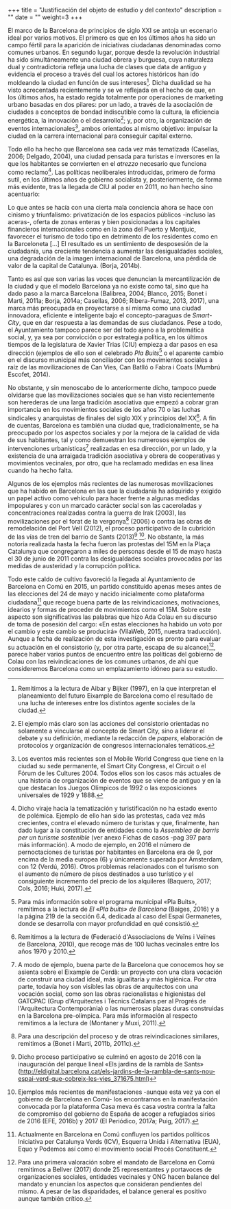 +++
title = "Justificación del objeto de estudio y del contexto"
description = ""
date = ""
weight=3
+++

El marco de la Barcelona de principios de siglo XXI se antoja un
escenario ideal por varios motivos. El primero es que en los últimos
años ha sido un campo fértil para la aparición de iniciativas ciudadanas
denominadas como comunes urbanos. En segundo lugar, porque desde la
revolución industrial ha sido simultáneamente una ciudad obrera y
burguesa, cuya naturaleza dual y contradictoria refleja una lucha de
clases que data de antiguo y evidencia el proceso a través del cual los
actores históricos han ido moldeando la ciudad en función de sus
intereses[^24]. Dicha dualidad se ha visto acrecentada recientemente y
se ve reflejada en el hecho de que, en los últimos años, ha estado
regida totalmente por operaciones de marketing urbano basadas en dos
pilares: por un lado, a través de la asociación de ciudades a conceptos
de bondad indiscutible como la cultura, la eficiencia energética, la
innovación o el desarrollo[^25]; y, por otro, la organización de eventos
internacionales[^26], ambos orientados al mismo objetivo: impulsar la
ciudad en la carrera internacional para conseguir capital externo.

Todo ello ha hecho que Barcelona sea cada vez más tematizada (Casellas,
2006; Delgado, 2004), una ciudad pensada para turistas e inversores en
la que los habitantes se convierten en el *atrezzo* necesario que
funciona como reclamo[^27]. Las políticas neoliberales introducidas,
primero de forma sutil, en los últimos años de gobierno socialista y,
posteriormente, de forma más evidente, tras la llegada de CIU al poder
en 2011, no han hecho sino acentuarlo:

Lo que antes se hacía con una cierta mala conciencia ahora se hace con
cinismo y triunfalismo: privatización de los espacios públicos -incluso
las aceras-, oferta de zonas enteras y bien posicionadas a los capitales
financieros internacionales como en la zona del Puerto y Montjuic,
favorecer el turismo de todo tipo en detrimento de los residentes como
en la Barceloneta \[...\] El resultado es un sentimiento de desposesión
de la ciudadanía, una creciente tendencia a aumentar las desigualdades
sociales, una degradación de la imagen internacional de Barcelona, una
pérdida de valor de la capital de Catalunya. (Borja, 2014b).

Tanto es así que son varias las voces que denuncian la mercantilización
de la ciudad y que el modelo Barcelona ya no existe como tal, sino que
ha dado paso a la marca Barcelona (Balibrea, 2004; Blanco, 2015; Bonet i
Marti, 2011a; Borja, 2014a; Casellas, 2006; Ribera-Fumaz, 2013, 2017),
una marca más preocupada en proyectarse a sí misma como una ciudad
innovadora, eficiente e inteligente bajo el concepto-paraguas de
*Smart-City*, que en dar respuesta a las demandas de sus ciudadanos.
Pese a todo, el Ayuntamiento tampoco parece ser del todo ajeno a la
problemática social, y, ya sea por convicción o por estrategia política,
en los últimos tiempos de la legislatura de Xavier Trias (CIU) empieza a
dar pasos en esa dirección (ejemplos de ello son el celebrado *Pla
Buits*[^28] o el aparente cambio en el discurso municipal más
conciliador con los movimientos sociales a raíz de las movilizaciones de
Can Vies, Can Batlló o Fabra i Coats (Mumbrú Escofet, 2014).

No obstante, y sin menoscabo de lo anteriormente dicho, tampoco puede
olvidarse que las movilizaciones sociales que se han visto recientemente
son herederas de una larga tradición asociativa que empezó a cobrar gran
importancia en los movimientos sociales de los años 70 o las luchas
sindicales y anarquistas de finales del siglo XIX y principios del
XX[^29]. A fin de cuentas, Barcelona es también una ciudad que,
tradicionalmente, se ha preocupado por los aspectos sociales y por la
mejora de la calidad de vida de sus habitantes, tal y como demuestran
los numerosos ejemplos de intervenciones urbanísticas[^30] realizadas en
esa dirección, por un lado, y la existencia de una arraigada tradición
asociativa y obrera de cooperativas y movimientos vecinales, por otro,
que ha reclamado medidas en esa línea cuando ha hecho falta.

Algunos de los ejemplos más recientes de las numerosas movilizaciones
que ha habido en Barcelona en las que la ciudadanía ha adquirido y
exigido un papel activo como vehículo para hacer frente a algunas
medidas impopulares y con un marcado carácter social son las caceroladas
y concentraciones realizadas contra la guerra de Irak (2003), las
movilizaciones por el forat de la vergonya[^31] (2006) o contra las
obras de remodelación del Port Vell (2012), el proceso participativo de
la cubrición de las vías de tren del barrio de Sants (2013)[^32] [^33].
No obstante, la más notoria realizada hasta la fecha fueron las
protestas del 15M en la Plaça Catalunya que congregaron a miles de
personas desde el 15 de mayo hasta el 30 de junio de 2011 contra las
desigualdades sociales provocadas por las medidas de austeridad y la
corrupción política.

Todo este caldo de cultivo favoreció la llegada al Ayuntamiento de
Barcelona en Comú en 2015, un partido constituido apenas meses antes de
las elecciones del 24 de mayo y nacido inicialmente como plataforma
ciudadana[^34] que recoge buena parte de las reivindicaciones,
motivaciones, idearios y formas de proceder de movimientos como el 15M.
Sobre este aspecto son significativas las palabras que hizo Ada Colau en
su discurso de toma de posesión del cargo: «En estas elecciones ha
habido un voto por el cambio y este cambio se producirá» (VilaWeb, 2015,
nuestra traducción)*.* Aunque a fecha de realización de esta
investigación es pronto para evaluar su actuación en el consistorio (y,
por otra parte, escapa de su alcance)[^35], parece haber varios puntos
de encuentro entre las políticas del gobierno de Colau con las
reivindicaciones de los comunes urbanos, de ahí que consideremos
Barcelona como un emplazamiento idóneo para su estudio.

[^24]: Remitimos a la lectura de Aibar y Bijker (1997), en la que
    interpretan el planeamiento del futuro Eixample de Barcelona como el
    resultado de una lucha de intereses entre los distintos agente
    sociales de la ciudad.

[^25]: El ejemplo más claro son las acciones del consistorio orientadas
    no solamente a vincularse al concepto de Smart City, sino a liderar
    el debate y su definición, mediante la redacción de *papers*,
    elaboración de protocolos y organización de congresos
    internacionales temáticos.

[^26]: Los eventos más recientes son el Mobile World Congress que tiene
    en la ciudad su sede permanente, el Smart City Congress, el Circuit
    o el Fórum de les Cultures 2004. Todos ellos son los casos más
    actuales de una historia de organización de eventos que se viene de
    antiguo y en la que destacan los Juegos Olímpicos de 1992 o las
    exposiciones universales de 1929 y 1888.

[^27]: Dicho viraje hacia la tematización y turistificación no ha estado
    exento de polémica. Ejemplo de ello han sido las protestas, cada vez
    más crecientes, contra el elevado número de turistas y que,
    finalmente, han dado lugar a la constitución de entidades como la
    *Assemblea de barris per un turisme sostenible* (ver anexo Fichas de
    casos -pag 397 para más información). A modo de ejemplo, en 2016 el
    número de pernoctaciones de turistas por habitantes en Barcelona era
    de 9, por encima de la media europea (6) y únicamente superada por
    Ámsterdam, con 12 (Verdú, 2016). Otros problemas relacionados con el
    turismo son el aumento de número de pisos destinados a uso turístico
    y el consiguiente incremento del precio de los alquileres (Baquero,
    2017; Cols, 2016; Huki, 2017).

[^28]: Para más información sobre el programa municipal «Pla Buits»,
    remitimos a la lectura de *El «Pla buits» de Barcelona* (Baiges,
    2016) y a la página 219 de la sección 6.4, dedicada al caso del
    Espai Germanetes, donde se desarrolla con mayor profundidad en qué
    consistió.

[^29]: Remitimos a la lectura de (Federació d'Associacions de Veïns i
    Veïnes de Barcelona, 2010), que recoge más de 100 luchas vecinales
    entre los años 1970 y 2010.

[^30]: A modo de ejemplo, buena parte de la Barcelona que conocemos hoy
    se asienta sobre el Eixample de Cerdà: un proyecto con una clara
    vocación de construir una ciudad ideal, más igualitaria y más
    higiénica. Por otra parte, todavía hoy son visibles las obras de
    arquitectos con una vocación social, como son las obras
    racionalistas e higienistas del GATCPAC (Grup d\'Arquitectes i
    Tècnics Catalans per al Progrés de l\'Arquitectura Contemporània) o
    las numerosas plazas duras construidas en la Barcelona pre-olímpica.
    Para más información al respecto remitimos a la lectura de (Montaner
    y Muxí, 2011).

[^31]: Para una descripción del proceso y de otras reivindicaciones
    similares, remitimos a (Bonet i Marti, 2011b, 2011c).

[^32]: Dicho proceso participativo se culminó en agosto de 2016 con la
    inauguración del parque lineal «Els jardins de la rambla de Sants»
    (http://eldigital.barcelona.cat/els-jardins-de-la-rambla-de-sants-nou-espai-verd-que-cobreix-les-vies_371675.html)

[^33]: Ejemplos más recientes de manifestaciones -aunque esta vez ya con
    el gobierno de Barcelona en Comú- los encontramos en la
    manifestación convocada por la plataforma Casa meva és casa vostra
    contra la falta de compromiso del gobierno de España de acoger a
    refugiados sirios de 2016 (EFE, 2016b) y 2017 (El Periódico, 2017a;
    Puig, 2017).

[^34]: Actualmente en Barcelona en Comú confluyen los partidos políticos
    Iniciativa per Catalunya Verds (ICV), Esquerra Unida i Alternativa
    (EUA), Equo y Podemos así como el movimiento social Procés
    Constituent.

[^35]: Para una primera valoración sobre el mandato de Barcelona en Comú
    remitimos a Bellver (2017) donde 25 representantes y portavoces de
    organizaciones sociales, entidades vecinales y ONG hacen balance del
    mandato y enuncian los aspectos que consideran pendientes del mismo.
    A pesar de las disparidades, el balance general es positivo aunque
    también crítico.

